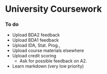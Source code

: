 # University Coursework

### To do

* Upload BDA2 feedback
* Upload BDA1 feedback
* Upload IDA, Stat. Prog., 
* Upload course materials elsewhere
* Upload credit scoring
  * Ask for possible feedback on A2. 
* Learn markdown (very low priority)
